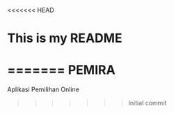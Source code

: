 <<<<<<< HEAD
# This is my README
=======
PEMIRA
======

Aplikasi Pemilihan Online
>>>>>>> Initial commit
